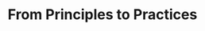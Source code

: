---
output: false
type: conference
name: Agile Rock 2018
location: Kyiv 🇺🇦
title: From Principles to Practices
links:
  - type: youtube
    link: https://www.youtube.com/watch?v=QX2RN07P4Hg&list=PLKIWQ-FbTWhxVOZHtE8SxRm7z9tLr09wa&index=30&t=2s
---